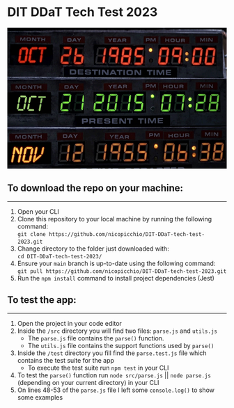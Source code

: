 # DIT DDaT Tech Test 2023
![back to the future time circuits](delorean-clock.gif)

## To download the repo on your machine:
---
1. Open your CLI
2. Clone this repository to your local machine by running the following command:  
   `git clone https://github.com/nicopicchio/DIT-DDaT-tech-test-2023.git`
3. Change directory to the folder just downloaded with:  
   `cd DIT-DDaT-tech-test-2023/`
4. Ensure your `main` branch is up-to-date using the following command:  
   `git pull https://github.com/nicopicchio/DIT-DDaT-tech-test-2023.git`
5. Run the `npm install` command to install project dependencies (Jest)

## To test the app:
---
1. Open the project in your code editor
2. Inside the `/src` directory you will find two files: `parse.js` and `utils.js`
   - The `parse.js` file contains the `parse()` function.
   - The `utils.js` file contains the support functions used by `parse()`
3. Inside the `/test` directory you fill find the `parse.test.js` file which contains the test suite for the app
   - To execute the test suite run `npm test` in your CLI
4. To test the `parse()` function run `node src/parse.js` || `node parse.js` (depending on your current directory) in your CLI
5. On lines 48-53 of the `parse.js` file I left some `console.log()` to show some examples
